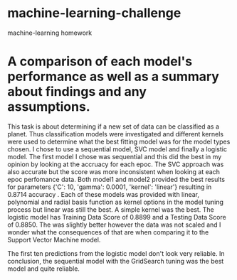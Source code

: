 # machine-learning-challenge
machine-learning homework


# A comparison of each model's performance as well as a summary about findings and any assumptions. 

This task is about determining if a new set of data can be classified as a planet. Thus classification models were investigated  and different kernels were used to determine what the best fitting model was for the model types chosen. I chose to use a sequential model, SVC model and finally a logistic model. The first model I chose was sequential and this did the best in my opinion by looking at the accruacy for each epoc. The SVC approach was also accurate but the score was more inconsistent when looking at each epoc perfomance data. Both model1 and model2 provided the best results for parameters  {'C': 10, 'gamma': 0.0001, 'kernel': 'linear'} resulting in 0.8714 accuracy . Each of these models was provided with linear, polynomial and radial basis function as kernel options in the model tuning process but linear was still the best. A simple kernel was the best. The logistic model has Training Data Score of 0.8899 and a Testing Data Score of 0.8850. The was slightly better however the data was not scaled and I wonder what the consequences of that are when comparing it to the Support Vector Machine model. 


The first ten predictions from the logistic model don't look very reliable. 
In conclusion, the sequential model with the GridSearch tuning was the best model and quite reliable. 